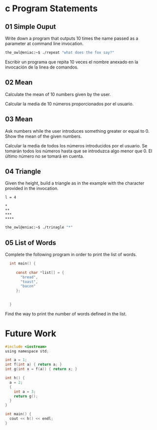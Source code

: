 c Program Statements
====================

01 Simple Ouput
---------------

Write down a program that outputs 10 times the name passed
as a parameter at command line invocation.

```bash
the_owl@eniac:~$ ./repeat "what does the fox say?"
```
Escribir un programa que repita 10 veces el nombre anexado
en la invocación de la linea de comandos.


02 Mean
-------

Calculate the mean of 10 numbers given by the user.

Calcular la media de 10 números proporcionados por el usuario.


03 Mean
-------

Ask numbers while the user introduces something greater or equal to 0.
Show the mean of the given numbers.

Calcular la media de todos los números introducidos por el usuario.
Se tomarán todos los números hasta que se introduzca algo menor que 0. 
El último número no se tomará en cuenta.

04 Triangle
-----------

Given the height, build a triangle as in the example with the character provided in the invocation.

    l = 4
    
    *
    **
    ***
    ****

```bash
the_owl@eniac:~$ ./trinagle "*"
```

05 List of Words
----------------

Complete the following program in order to print the list of words.

```c
  int main() {
  
     const char *list[] = {
       "bread", 
       "toast",
       "bacon"
     };
     
  
  }
```

Find the way to print the number of words defined in the list.


Future Work
===========

```c
#include <iostream>
using namespace std;

int a = 1;
int f(int a) { return a; }
int g(int x = f(a)) { return x; }

int h() {
  a = 2;
  {
    int a = 3;
    return g();
  }
}

int main() {
  cout << h() << endl;
}
```
